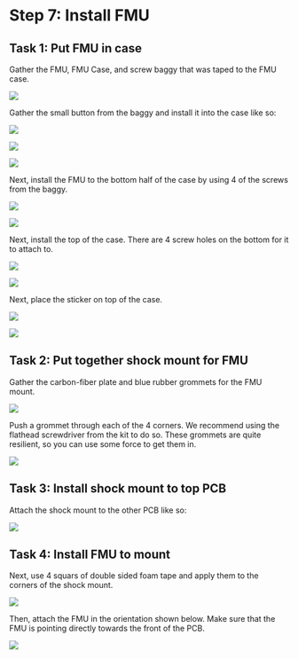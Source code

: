 # Step 7: Install FMU

## Task 1: Put FMU in case

Gather the FMU, FMU Case, and screw baggy that was taped to the FMU case.

![](../../.gitbook/assets/IMG\_5972.JPEG)

Gather the small button from the baggy and install it into the case like so:

![](../../.gitbook/assets/IMG\_5974.JPEG)

![](../../.gitbook/assets/IMG\_5975.JPEG)

![](../../.gitbook/assets/IMG\_5976.JPEG)

Next, install the FMU to the bottom half of the case by using 4 of the screws from the baggy.

![](../../.gitbook/assets/IMG\_5979.JPEG)

![](../../.gitbook/assets/IMG\_5980.JPEG)

Next, install the top of the case. There are 4 screw holes on the bottom for it to attach to.

![](../../.gitbook/assets/IMG\_5981.JPEG)

![](../../.gitbook/assets/IMG\_5982.JPEG)

Next, place the sticker on top of the case.

![](../../.gitbook/assets/IMG\_5984.JPEG)

![](../../.gitbook/assets/IMG\_5985.JPEG)

## Task 2: Put together shock mount for FMU

Gather the carbon-fiber plate and blue rubber grommets for the FMU mount.

![](../../.gitbook/assets/IMG\_6005.JPEG)

Push a grommet through each of the 4 corners. We recommend using the flathead screwdriver from the kit to do so. These grommets are quite resilient, so you can use some force to get them in.

![](../../.gitbook/assets/IMG\_6006.JPEG)

## Task 3: Install shock mount to top PCB

Attach the shock mount to the other PCB like so:

![](../../.gitbook/assets/IMG\_6008.JPEG)

## Task 4: Install FMU to mount

Next, use 4 squars of double sided foam tape and apply them to the corners of the shock mount.

![](../../.gitbook/assets/IMG\_6010.JPEG)

Then, attach the FMU in the orientation shown below. Make sure that the FMU is pointing directly towards the front of the PCB.

![](../../.gitbook/assets/IMG\_6011.JPEG)

